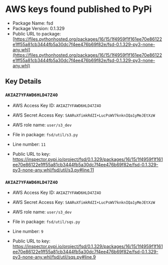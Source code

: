 # AWS keys found published to PyPi

* Package Name: fsd
* Package Version: 0.1.329
* Public URL to package: [https://files.pythonhosted.org/packages/16/15/1f4959f1f161ee70e86122e1ff55a81cb3444fb5a30dc7f4ee476b69f82e/fsd-0.1.329-py3-none-any.whl](https://files.pythonhosted.org/packages/16/15/1f4959f1f161ee70e86122e1ff55a81cb3444fb5a30dc7f4ee476b69f82e/fsd-0.1.329-py3-none-any.whl)

## Key Details

### `AKIAZ7YFAWD6HLD47Z4O`

* AWS Access Key ID: `AKIAZ7YFAWD6HLD47Z4O`
* AWS Secret Access Key: `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` 
* AWS role name: `user/s3_dev`
* File in package: `fsd/util/s3.py`
* Line number: `11`

* Public URL to key: https://inspector.pypi.io/project/fsd/0.1.329/packages/16/15/1f4959f1f161ee70e86122e1ff55a81cb3444fb5a30dc7f4ee476b69f82e/fsd-0.1.329-py3-none-any.whl/fsd/util/s3.py#line.11



### `AKIAZ7YFAWD6HLD47Z4O`

* AWS Access Key ID: `AKIAZ7YFAWD6HLD47Z4O`
* AWS Secret Access Key: `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` 
* AWS role name: `user/s3_dev`
* File in package: `fsd/util/sqs.py`
* Line number: `9`

* Public URL to key: https://inspector.pypi.io/project/fsd/0.1.329/packages/16/15/1f4959f1f161ee70e86122e1ff55a81cb3444fb5a30dc7f4ee476b69f82e/fsd-0.1.329-py3-none-any.whl/fsd/util/sqs.py#line.9


